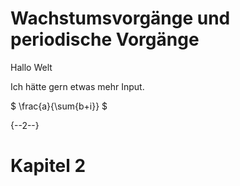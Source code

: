 # Wachstumsvorgänge und periodische Vorgänge

Hallo Welt

Ich hätte gern etwas mehr Input.


$ \frac{a}{\sum{b+i}} $

{--2--}

# Kapitel 2
